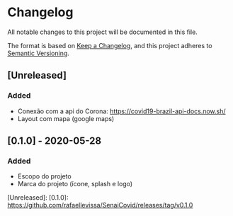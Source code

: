 # Changelog

All notable changes to this project will be documented in this file.

The format is based on [Keep a Changelog](https://keepachangelog.com/en/1.0.0/),
and this project adheres to [Semantic Versioning](https://semver.org/spec/v2.0.0.html).

## [Unreleased]

### Added

- Conexão com a api do Corona: https://covid19-brazil-api-docs.now.sh/
- Layout com mapa (google maps)


## [0.1.0] - 2020-05-28

### Added

- Escopo do projeto
- Marca do projeto (ícone, splash e logo)

[Unreleased]:
[0.1.0]: https://github.com/rafaellevissa/SenaiCovid/releases/tag/v0.1.0
